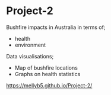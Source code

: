 # Project-2

Bushfire impacts in Australia in terms of;
 - health
 - environment

Data visualisations;
 - Map of bushfire locations
 - Graphs on health statistics


https://mellyb5.github.io/Project-2/
